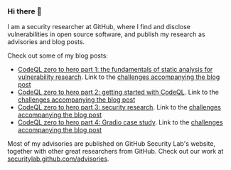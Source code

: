 ### Hi there 👋
 I am a security researcher at GitHub, where I find and disclose vulnerabilities in open source software, and publish my research as advisories and blog posts.

 Check out some of my blog posts:
 - [CodeQL zero to hero part 1: the fundamentals of static analysis for vulnerability research](https://github.blog/2023-03-31-codeql-zero-to-hero-part-1-the-fundamentals-of-static-analysis-for-vulnerability-research/). Link to the [challenges accompanying the blog post](https://github.com/sylwia-budzynska/codeql-zero-to-hero/tree/main/1)
 - [CodeQL zero to hero part 2: getting started with CodeQL](https://github.blog/2023-06-15-codeql-zero-to-hero-part-2-getting-started-with-codeql/). Link to the [challenges accompanying the blog post](https://github.com/GitHubSecurityLab/codeql-zero-to-hero/tree/main/2)
 - [CodeQL zero to hero part 3: security research](https://github.blog/2024-04-29-codeql-zero-to-hero-part-3-security-research-with-codeql/). Link to the [challenges accompanying the blog post](https://github.com/GitHubSecurityLab/codeql-zero-to-hero/tree/main/3)
 - [CodeQL zero to hero part 4: Gradio case study](https://github.blog/security/vulnerability-research/codeql-zero-to-hero-part-4-gradio-framework-case-study/). Link to the [challenges accompanying the blog post](https://github.com/GitHubSecurityLab/codeql-zero-to-hero/tree/main/4)

Most of my advisories are published on GitHub Security Lab's website, together with other great researchers from GitHub. Check out our work at [securitylab.github.com/advisories](https://securitylab.github.com/advisories/).

<!--
**sylwia-budzynska/sylwia-budzynska** is a ✨ _special_ ✨ repository because its `README.md` (this file) appears on your GitHub profile.

Here are some ideas to get you started:

- 🔭 I’m currently working on ...
- 🌱 I’m currently learning ...
- 👯 I’m looking to collaborate on ...
- 🤔 I’m looking for help with ...
- 💬 Ask me about ...
- 📫 How to reach me: ...
- 😄 Pronouns: ...
- ⚡ Fun fact: ...
-->
